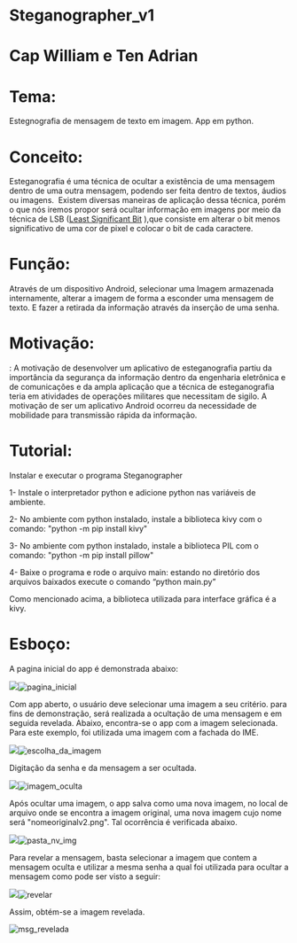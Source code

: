 # Steganographer_v1
# Cap William e Ten Adrian

# Tema:

Estegnografia de mensagem de texto em imagem. App em python.

# Conceito:

Esteganografia é uma técnica de ocultar a existência de uma mensagem dentro de uma outra mensagem, podendo ser feita dentro de textos, áudios ou imagens.  Existem diversas maneiras de aplicação dessa técnica, porém o que nós iremos propor será ocultar informação em imagens por meio da técnica de LSB ([Least Significant Bit](https://pt.wikipedia.org/w/index.php?title=Least_Significant_Bit&action=edit&redlink=1)
),que consiste em alterar o bit menos significativo de uma cor de pixel e colocar o bit de cada caractere.

# Função:

Através de um dispositivo Android, selecionar uma Imagem armazenada internamente, alterar a imagem de forma a esconder uma mensagem de texto. E fazer a retirada da informação através da inserção de uma senha.

# Motivação:

: A motivação de desenvolver um aplicativo de esteganografia partiu da importância da segurança da informação dentro da engenharia eletrônica e de comunicações e da ampla aplicação que a técnica de esteganografia teria em atividades de operações militares que necessitam de sigilo. A motivação de ser um aplicativo Android ocorreu da necessidade de mobilidade para transmissão rápida da informação.

# Tutorial:
 Instalar e executar o programa Steganographer
 
  1- Instale o interpretador python e adicione python nas variáveis de ambiente. 

  2- No ambiente com python instalado, instale a biblioteca kivy com o comando:  "python -m pip install kivy"
    
  3- No ambiente com python instalado, instale a biblioteca PIL com o comando: "python -m pip install pillow"

  4- Baixe o programa e rode o arquivo main: estando no diretório dos arquivos baixados execute o comando “python main.py”
  
Como mencionado acima, a biblioteca utilizada para interface gráfica é a kivy.

# Esboço:

A pagina inicial do app é demonstrada abaixo:

![](pagina_inicial.png)![pagina_inicial](https://user-images.githubusercontent.com/115323969/200091292-603558ae-2952-4572-9d5a-2d30426ad7c7.png)



Com app aberto, o usuário deve selecionar uma imagem a seu critério. para fins de demonstração, será realizada a ocultação 
de uma mensagem e em seguida revelada. Abaixo, encontra-se o app com a imagem selecionada. Para este exemplo, foi utilizada 
uma imagem com a fachada do IME.

![](escolha_da_imagem.png)![escolha_da_imagem](https://user-images.githubusercontent.com/115323969/200091373-e0dc0282-97dd-445b-bbdf-2dad67abe798.png)


Digitação da senha e da mensagem a ser ocultada.

![](imagem_oculta.png)![imagem_oculta](https://user-images.githubusercontent.com/115323969/200091384-06780001-bc56-45c4-95f5-423c9a77722b.png)


Após ocultar uma imagem, o app salva como uma nova imagem, no local de arquivo onde se encontra a imagem original,
uma nova imagem cujo nome será "nomeoriginalv2.png". Tal ocorrência é verificada abaixo.

![](pasta_nv_img.png)![pasta_nv_img](https://user-images.githubusercontent.com/115323969/200091391-837662d2-1443-43c7-a4b7-76b7525fc412.png)


Para revelar a mensagem, basta selecionar a imagem que contem a mensagem oculta e utilizar a mesma senha a qual 
foi utilizada para ocultar a mensagem como pode ser visto a seguir:

![](revelar.png)![revelar](https://user-images.githubusercontent.com/115323969/200091400-84aa189d-e53a-4a0a-90d5-054a791581c7.png)

Assim, obtém-se a imagem revelada.

![msg_revelada](https://user-images.githubusercontent.com/115323969/200091409-8534c78f-dd63-48cd-97b7-efe861718562.png)

